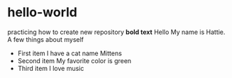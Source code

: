 # hello-world
practicing how to create new repository
**bold text** Hello My name is Hattie.
A few things about myself
- First item I have a cat name Mittens
- Second item My favorite color is green
- Third item I love music
